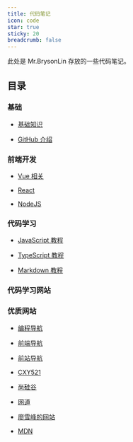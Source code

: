 ```yaml
---
title: 代码笔记
icon: code
star: true
sticky: 20
breadcrumb: false
---
```


此处是 Mr.BrysonLin 存放的一些代码笔记。

<!-- more -->

## 目录

### 基础

- [基础知识](basic/README.md)

- [GitHub 介绍](github/README.md)

### 前端开发

- [Vue 相关](vue/README.md)

- [React](react/README.md)

- [NodeJS](nodejs/README.md)

### 代码学习

- [JavaScript 教程](language/js/README.md)

- [TypeScript 教程](language/typescript/README.md)

- [Markdown 教程](language/markdown/README.md)

### 代码学习网站

### 优质网站

- [编程导航](https://www.code-nav.cn/)

- [前端导航](http://nav.poetries.top/)

- [前站导航](https://www.frontendjs.com/)

- [CXY521](https://www.cxy521.com/)

- [尚硅谷](http://www.atguigu.com/download.shtml)

- [网道](https://wangdoc.com/)

- [廖雪峰的网站](https://www.liaoxuefeng.com/)

- [MDN](https://developer.mozilla.org/zh-CN/)
